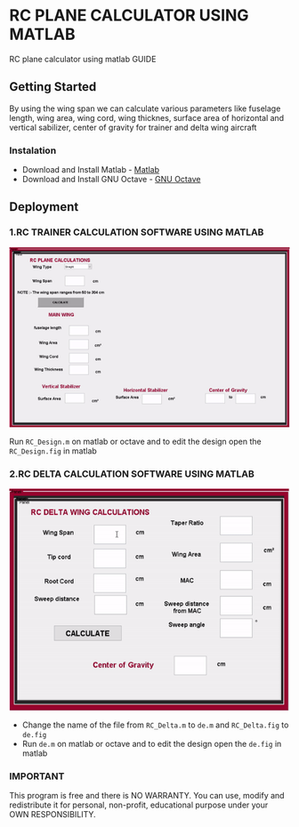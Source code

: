 # RC PLANE CALCULATOR USING MATLAB 

RC plane calculator using matlab GUIDE

## Getting Started

By using the wing span we can calculate various parameters like fuselage length, wing area, wing cord, wing thicknes, surface area of horizontal and vertical sabilizer, center of gravity for trainer and delta wing aircraft


### Instalation

* Download and Install Matlab - [Matlab](https://www.mathworks.com/products/matlab.html) 
* Download and Install GNU Octave - [GNU Octave](https://www.gnu.org/software/octave/)

 
 ## Deployment 

  ### 1.RC TRAINER CALCULATION SOFTWARE USING MATLAB 
    
  ![](media/trainer.gif)
  
  Run ``RC_Design.m`` on matlab or octave and to edit the design open the ``RC_Design.fig`` in matlab 
    
  ### 2.RC DELTA CALCULATION SOFTWARE USING MATLAB 
  
  ![](media/de.gif)
  
 * Change the name of the file from ``RC_Delta.m`` to ``de.m`` and ``RC_Delta.fig`` to ``de.fig``
 * Run ``de.m`` on matlab or octave and to edit the design open the ``de.fig`` in matlab 

### IMPORTANT

This program is  free and there is NO WARRANTY. You can use, modify and redistribute it for personal, non-profit, educational purpose under your OWN RESPONSIBILITY.

 
